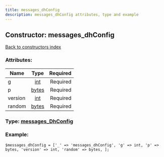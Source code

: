```yaml
---
title: messages_dhConfig
description: messages_dhConfig attributes, type and example
---
```

## Constructor: messages\_dhConfig  
[Back to constructors index](index.md)



### Attributes:

| Name     |    Type       | Required |
|----------|:-------------:|---------:|
|g|[int](../types/int.md) | Required|
|p|[bytes](../types/bytes.md) | Required|
|version|[int](../types/int.md) | Required|
|random|[bytes](../types/bytes.md) | Required|



### Type: [messages\_DhConfig](../types/messages_DhConfig.md)


### Example:

```
$messages_dhConfig = ['_' => 'messages_dhConfig', 'g' => int, 'p' => bytes, 'version' => int, 'random' => bytes, ];
```  

